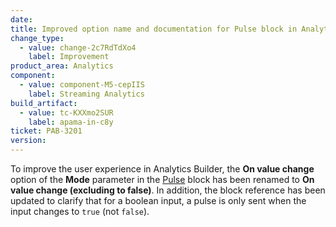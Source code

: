 ```yaml
---
date:
title: Improved option name and documentation for Pulse block in Analytics Builder
change_type:
  - value: change-2c7RdTdXo4
    label: Improvement
product_area: Analytics
component:
  - value: component-M5-cepIIS
    label: Streaming Analytics
build_artifact:
  - value: tc-KXXmo2SUR
    label: apama-in-c8y
ticket: PAB-3201
version:
---
```

To improve the user experience in Analytics Builder, the **On value change** option of the **Mode** parameter in the [Pulse](https://cumulocity.com/docs/streaming-analytics/block-reference/#pulse) block has been renamed to **On value change (excluding to false)**. In addition, the block reference has been updated to clarify that for a boolean input, a pulse is only sent when the input changes to `true` (not `false`).
